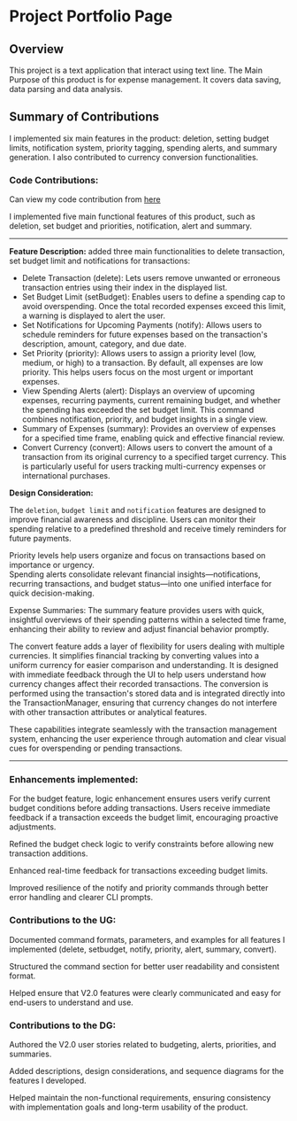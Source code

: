 # Project Portfolio Page

## Overview
This project is a text application that interact using text line. The Main Purpose of this product is for expense management.
It covers data saving, data parsing and data analysis.

## Summary of Contributions
I implemented six main features in the product: deletion, setting budget limits, notification system, priority tagging, spending alerts, and summary generation. 
I also contributed to currency conversion functionalities.

### Code Contributions:
Can view my code contribution from [here](https://nus-cs2113-ay2425s2.github.io/tp-dashboard/?search=Luka&breakdown=true&sort=groupTitle%20dsc&sortWithin=title&since=2025-02-21&timeframe=commit&mergegroup=&groupSelect=groupByRepos&checkedFileTypes=docs~functional-code~test-code~other)

I implemented five main functional features of this product, such as deletion, set budget and priorities, notification, alert and summary.

---
**Feature Description:**
added three main functionalities to delete transaction, set budget limit and notifications for transactions:
* Delete Transaction (delete): Lets users remove unwanted or erroneous transaction entries using their index in the displayed list.
* Set Budget Limit (setBudget): Enables users to define a spending cap to avoid overspending. Once the total recorded expenses exceed this limit, a warning is displayed to alert the user.
* Set Notifications for Upcoming Payments (notify): Allows users to schedule reminders for future expenses based on the transaction's description, amount, category, and due date.
* Set Priority (priority): Allows users to assign a priority level (low, medium, or high) to a transaction. By default, all expenses are low priority. This helps users focus on the most urgent or important expenses.
* View Spending Alerts (alert): Displays an overview of upcoming expenses, recurring payments, current remaining budget, and whether the spending has exceeded the set budget limit. This command combines notification, priority, and budget insights in a single view.
* Summary of Expenses (summary): Provides an overview of expenses for a specified time frame, enabling quick and effective financial review.
* Convert Currency (convert): Allows users to convert the amount of a transaction from its original currency to a specified target currency. This is particularly useful for users tracking multi-currency expenses or international purchases.

    
**Design Consideration:**

The `deletion`, `budget limit` and `notification` features are designed to improve financial awareness and discipline.
Users can monitor their spending relative to a predefined threshold and receive timely reminders for future payments.

Priority levels help users organize and focus on transactions based on importance or urgency.  
Spending alerts consolidate relevant financial insights—notifications, recurring transactions, and budget status—into
one unified interface for quick decision-making.

Expense Summaries: The summary feature provides users with quick, insightful overviews of their spending patterns 
within a selected time frame, enhancing their ability to review and adjust financial behavior promptly.

The convert feature adds a layer of flexibility for users dealing with multiple currencies. It simplifies financial tracking by converting values into a uniform currency for easier comparison and understanding. It is designed with immediate feedback through the UI to help users understand how currency changes affect their recorded transactions. 
The conversion is performed using the transaction's stored data and is integrated directly into the TransactionManager, ensuring that currency changes do not interfere with other transaction attributes or analytical features.

These capabilities integrate seamlessly with the transaction management system, enhancing the user experience through automation
and clear visual cues for overspending or pending transactions.

---

### Enhancements implemented:
For the budget feature, logic enhancement ensures users verify current budget conditions before adding transactions. 
Users receive immediate feedback if a transaction exceeds the budget limit, encouraging proactive adjustments.

Refined the budget check logic to verify constraints before allowing new transaction additions.

Enhanced real-time feedback for transactions exceeding budget limits.

Improved resilience of the notify and priority commands through better error handling and clearer CLI prompts.

### Contributions to the UG:
Documented command formats, parameters, and examples for all features I implemented (delete, setbudget, notify, priority, alert, summary, convert).

Structured the command section for better user readability and consistent format.

Helped ensure that V2.0 features were clearly communicated and easy for end-users to understand and use.

### Contributions to the DG:
Authored the V2.0 user stories related to budgeting, alerts, priorities, and summaries.

Added descriptions, design considerations, and sequence diagrams for the features I developed.

Helped maintain the non-functional requirements, ensuring consistency with implementation goals and long-term usability of the product.